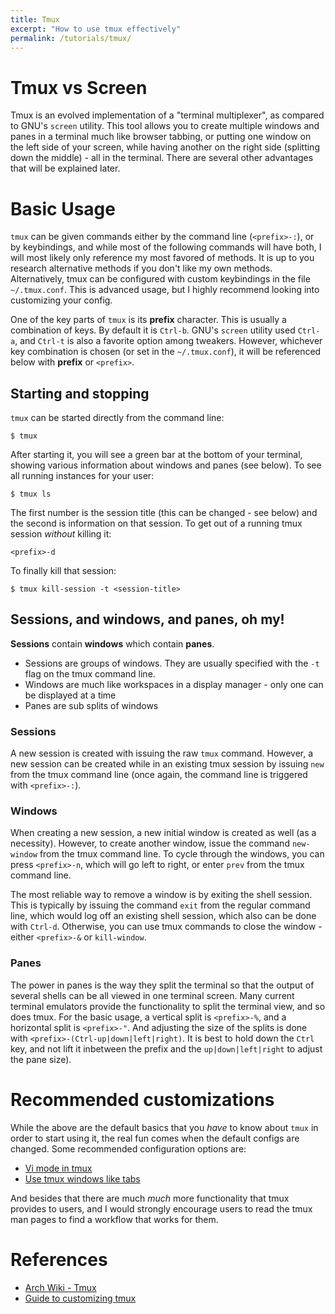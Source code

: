 ```yaml
---
title: Tmux
excerpt: "How to use tmux effectively"
permalink: /tutorials/tmux/
---
```


# Tmux vs Screen

Tmux is an evolved implementation of a "terminal multiplexer", as compared to GNU's `screen` utility. This tool allows you to create multiple windows and panes in a terminal much like browser tabbing, or putting one window on the left side of your screen, while having another on the right side (splitting down the middle) - all in the terminal. There are several other advantages that will be explained later.

# Basic Usage

`tmux` can be given commands either by the command line (`<prefix>-:`), or by keybindings, and while most of the following commands will have both, I will most likely only reference my most favored of methods. It is up to you research alternative methods if you don't like my own methods. Alternatively, tmux can be configured with custom keybindings in the file `~/.tmux.conf`. This is advanced usage, but I highly recommend looking into customizing your config.

One of the key parts of `tmux` is its **prefix** character. This is usually a combination of keys. By default it is `Ctrl-b`. GNU's `screen` utility used `Ctrl-a`, and `Ctrl-t` is also a favorite option among tweakers. However, whichever key combination is chosen (or set in the `~/.tmux.conf`), it will be referenced below with **prefix** or `<prefix>`.

## Starting and stopping

`tmux` can be started directly from the command line:

```
$ tmux
```

After starting it, you will see a green bar at the bottom of your terminal, showing various information about windows and panes (see below). To see all running instances for your user:

```
$ tmux ls
```

The first number is the session title (this can be changed - see below) and the second is information on that session. To get out of a running tmux session _without_ killing it:

```
<prefix>-d
```

To finally kill that session:

```
$ tmux kill-session -t <session-title>
```

## Sessions, and windows, and panes, oh my!

**Sessions** contain **windows** which contain **panes**.

- Sessions are groups of windows. They are usually specified with the `-t` flag on the tmux command line.
- Windows are much like workspaces in a display manager - only one can be displayed at a time
- Panes are sub splits of windows

### Sessions

A new session is created with issuing the raw `tmux` command. However, a new session can be created while in an existing tmux session by issuing `new` from the tmux command line (once again, the command line is triggered with `<prefix>-:`).

### Windows

When creating a new session, a new initial window is created as well (as a necessity). However, to create another window, issue the command `new-window` from the tmux command line. To cycle through the windows, you can press `<prefix>-n`, which will go left to right, or enter `prev` from the tmux command line.

The most reliable way to remove a window is by exiting the shell session. This is typically by issuing the command `exit` from the regular command line, which would log off an existing shell session, which also can be done with `Ctrl-d`. Otherwise, you can use tmux commands to close the window - either `<prefix>-&` or `kill-window`.

### Panes

The power in panes is the way they split the terminal so that the output of several shells can be all viewed in one terminal screen. Many current terminal emulators provide the functionality to split the terminal view, and so does tmux. For the basic usage, a vertical split is `<prefix>-%`, and a horizontal split is `<prefix>-"`. And adjusting the size of the splits is done with `<prefix>-(Ctrl-up|down|left|right)`. It is best to hold down the `Ctrl` key, and not lift it inbetween the prefix and the `up|down|left|right` to adjust the pane size).

# Recommended customizations

While the above are the default basics that you _have_ to know about `tmux` in order to start using it, the real fun comes when the default configs are changed. Some recommended configuration options are:

- [Vi mode in tmux](https://sanctum.geek.nz/arabesque/vi-mode-in-tmux/)
- [Use tmux windows like tabs](https://wiki.archlinux.org/index.php/Tmux#Use_tmux_windows_like_tabs)

And besides that there are much _much_ more functionality that tmux provides to users, and I would strongly encourage users to read the tmux man pages to find a workflow that works for them.

# References

- [Arch Wiki - Tmux](https://wiki.archlinux.org/index.php/Tmux)
- [Guide to customizing tmux](http://www.hamvocke.com/blog/a-guide-to-customizing-your-tmux-conf/)
